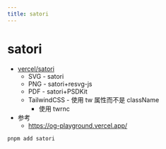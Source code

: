 ```yaml
---
title: satori
---
```


# satori

- [vercel/satori](https://github.com/vercel/satori)
  - SVG - satori
  - PNG - satori+resvg-js
  - PDF - satori+PSDKit
  - TailwindCSS - 使用 tw 属性而不是 className
    - 使用 twrnc
- 参考
  - https://og-playground.vercel.app/

```bash
pnpm add satori
```

